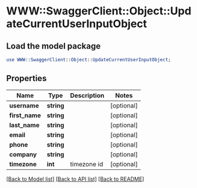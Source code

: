 # WWW::SwaggerClient::Object::UpdateCurrentUserInputObject

## Load the model package
```perl
use WWW::SwaggerClient::Object::UpdateCurrentUserInputObject;
```

## Properties
Name | Type | Description | Notes
------------ | ------------- | ------------- | -------------
**username** | **string** |  | [optional] 
**first_name** | **string** |  | [optional] 
**last_name** | **string** |  | [optional] 
**email** | **string** |  | [optional] 
**phone** | **string** |  | [optional] 
**company** | **string** |  | [optional] 
**timezone** | **int** | timezone id | [optional] 

[[Back to Model list]](../README.md#documentation-for-models) [[Back to API list]](../README.md#documentation-for-api-endpoints) [[Back to README]](../README.md)


